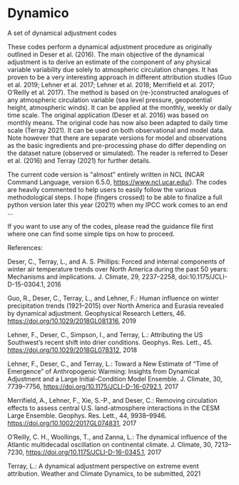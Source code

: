 # Dynamico
A set of dynamical adjustment codes

These codes perform a dynamical adjustment procedure as originally outlined in Deser et al. (2016). The main objective of the dynamical adjustment is to derive an estimate of the component of any physical variable variability due solely to atmospheric circulation changes. It has proven to be a very interesting approach in different attribution studies (Guo et al. 2019; Lehner et al. 2017; Lehner et al. 2018; Merrifield et al. 2017; O’Reilly et al. 2017). The method is based on (re-)constructed analogues of any atmospheric circulation variable (sea level pressure, geopotential height, atmospheric winds). It can be applied at the monthly, weekly or daily time scale. The original application (Deser et al. 2016) was based on monthly means. The original code has now also been adapted to daily time scale (Terray 2021). It can be used on both observational and model data. Note however that there are separate versions for model and observations as the basic ingredients and pre-processing phase do differ depending on the dataset nature (observed or simulated). The reader is referred to Deser et al. (2016) and Terray (2021) for further details.

The current code version is "almost" entirely written in NCL (NCAR Command Language, version 6.5.0, https://www.ncl.ucar.edu/). The codes are heavily commented to help users to easily follow the various methodological steps. I hope (fingers crossed) to be able to finalize a full python version later this year (2021!) when my IPCC work comes to an end ...

If you want to use any of the codes, please read the guidance file first where one can find some simple tips on how to proceed.

References:

Deser, C., Terray, L., and A. S. Phillips: Forced and internal components of winter air temperature trends over North America during the past 50 years: Mechanisms and implications. J. Climate, 29, 2237–2258, doi:10.1175/JCLI-D-15-0304.1, 2016

Guo, R., Deser, C., Terray, L., and Lehner, F.: Human influence on winter precipitation trends (1921–2015) over North America and Eurasia revealed by dynamical adjustment. Geophysical Research Letters, 46. https://doi.org/10.1029/2018GL081316, 2019

Lehner, F., Deser, C., Simpson, I., and Terray, L.: Attributing the US Southwest’s recent shift into drier conditions. Geophys. Res. Lett., 45. https://doi.org/10.1029/2018GL078312, 2018

Lehner, F., Deser, C., and Terray, L.: Toward a New Estimate of “Time of Emergence” of Anthropogenic Warming: Insights from Dynamical Adjustment and a Large Initial-Condition Model Ensemble. J. Climate, 30, 7739–7756, https://doi.org/10.1175/JCLI-D-16-0792.1, 2017

Merrifield, A., Lehner, F., Xie, S.-P., and Deser, C.: Removing circulation effects to assess central U.S. land-atmosphere interactions in the CESM Large Ensemble. Geophys. Res. Lett., 44, 9938–9946. https://doi.org/10.1002/2017GL074831, 2017

O’Reilly, C. H., Woollings, T., and Zanna, L.: The dynamical influence of the Atlantic multidecadal oscillation on continental climate. J. Climate, 30, 7213–7230, https://doi.org/10.1175/JCLI-D-16-0345.1, 2017

Terray, L.: A dynamical adjustment perspective on extreme event attribution. Weather and Climate Dynamics, to be submitted, 2021
